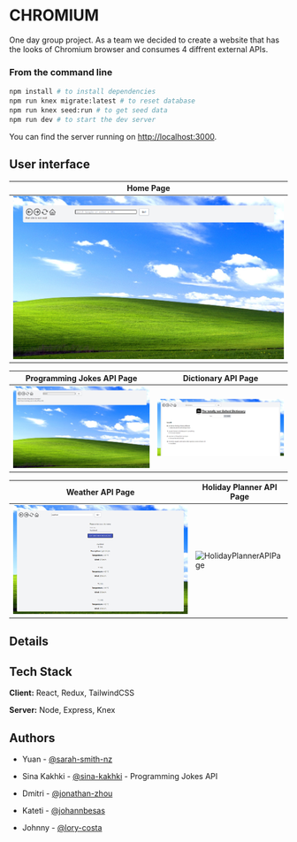 # CHROMIUM

One day group project.
As a team we decided to create a website that has the looks of Chromium browser and consumes 4 diffrent external APIs.

### From the command line

```bash
npm install # to install dependencies
npm run knex migrate:latest # to reset database
npm run knex seed:run # to get seed data
npm run dev # to start the dev server
```

You can find the server running on [http://localhost:3000](http://localhost:3000).

## User interface

Home Page|
------------------------------------|
![Homepage](docs/homePage.PNG)|

Programming Jokes API Page|Dictionary API Page
------------------------------------|------------------------------
![ProgrammingJokesAPIPage](docs/jokesAPI.PNG)|![DictionaryAPIPage](docs/dictionaryAPI.PNG)

Weather API Page|Holiday Planner API Page
------------------------------------|-------------------------------
![WeatherAPIPage](docs/weatherAPI.PNG)|![HolidayPlannerAPIPage](docs/holidayPlannerAPI.PNG)

## Details

## Tech Stack
**Client:** React, Redux, TailwindCSS

**Server:** Node, Express, Knex

## Authors
- Yuan  - [@sarah-smith-nz](https://github.com/sarah-smith-nz)

- Sina Kakhki - [@sina-kakhki](https://github.com/sina-kakhki) - Programming Jokes API

- Dmitri - [@jonathan-zhou](https://github.com/jonathan-zhou)

- Kateti - [@johannbesas](https://github.com/johannbesas)

- Johnny  - [@lory-costa](https://github.com/lory-costa)
